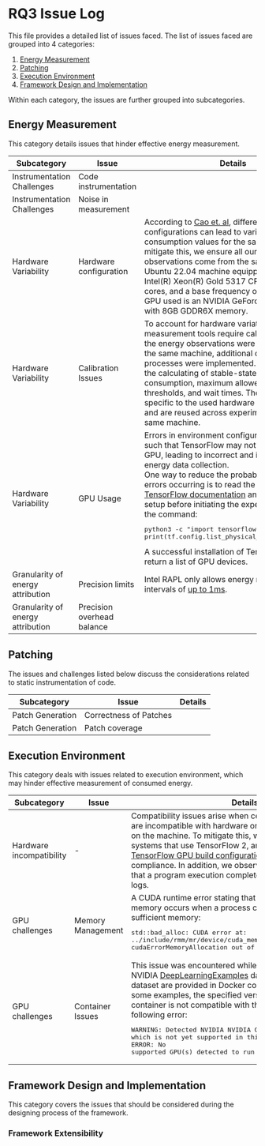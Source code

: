 # RQ3 Issue Log
This file provides a detailed list of issues faced.
The list of issues faced are grouped into 4 categories:
1. [Energy Measurement](#energy-measurement)
2. [Patching](#patching)
3. [Execution Environment](#execution-environment)
4. [Framework Design and Implementation](#framework-design-and-implementation)

Within each category, the issues are further grouped into subcategories.
## Energy Measurement
This category details issues that hinder effective energy
measurement.

| Subcategory                       | Issue                      | Details                                                                                                                                                                                                                                                                                                                                                                                                                                                                                                                                                                          |
|-----------------------------------|----------------------------|----------------------------------------------------------------------------------------------------------------------------------------------------------------------------------------------------------------------------------------------------------------------------------------------------------------------------------------------------------------------------------------------------------------------------------------------------------------------------------------------------------------------------------------------------------------------------------|
| Instrumentation Challenges        | Code instrumentation       |                                                                                                                                                                                                                                                                                                                                                                                                                                                                                                                                                                                  |
| Instrumentation Challenges        | Noise in measurement       |                                                                                                                                                                                                                                                                                                                                                                                                                                                                                                                                                                                  |
| Hardware Variability              | Hardware configuration     | According to [Cao et. al](https://aclanthology.org/2020.sustainlp-1.19), different hardware configurations can lead to variations in energy consumption values for the same project. To mitigate this, we ensure all our energy observations come from the same machine, a Ubuntu 22.04 machine equipped with an Intel(R) Xeon(R) Gold 5317 CPU, 24 logical cores, and a base frequency of 3.00 GHz. The GPU used is an NVIDIA GeForce RTX 3070 Ti with 8GB GDDR6X memory.                                                                                                       |
| Hardware Variability              | Calibration Issues         | To account for hardware variations, energy measurement tools require calibration. While the energy observations were collected from the same machine, additional calibration processes were implemented. These included the calculating of stable-state energy consumption, maximum allowed temperature thresholds, and wait times. These values are specific to the used hardware configuration, and are reused across experiments on the same machine.                                                                                                                         |
| Hardware Variability              | GPU Usage                  | Errors in environment configuration may occur such that TensorFlow may not be utilizing the GPU, leading to incorrect and inconsistent energy data collection.<br>One way to reduce the probability of such errors occurring is to read the [official TensorFlow documentation](https://www.tensorflow.org/install/pip) and verify the GPU setup before initiating the experiments, using the command:<pre>python3 -c "import tensorflow as tf; print(tf.config.list_physical_devices('GPU'))"</pre>A successful installation of TensorFlow should return a list of GPU devices. |
| Granularity of energy attribution | Precision limits           | Intel RAPL only allows energy measurements at intervals of [up to 1ms](https://www.intel.com/content/www/us/en/developer/articles/technical/software-security-guidance/advisory-guidance/running-average-power-limit-energy-reporting.html).                                                                                                                                                                                                                                                                                                                                     |
| Granularity of energy attribution | Precision overhead balance |                                                                                                                                                                                                                                                                                                                                                                                                                                                                                                                                                                                  |

## Patching
The issues and challenges listed below discuss
the considerations related to static instrumentation of code.

| Subcategory      | Issue                  | Details |
|------------------|------------------------|---------|
| Patch Generation | Correctness of Patches |         |
| Patch Generation | Patch coverage         |         |

## Execution Environment
This category deals with issues related to execution environment, which may hinder effective measurement of consumed energy.

| Subcategory              | Issue             | Details                                                                                                                                                                                                                                                                                                                                                                                                                                                                                                                                                                |
|--------------------------|-------------------|------------------------------------------------------------------------------------------------------------------------------------------------------------------------------------------------------------------------------------------------------------------------------------------------------------------------------------------------------------------------------------------------------------------------------------------------------------------------------------------------------------------------------------------------------------------------|
| Hardware incompatibility | -                 | Compatibility issues arise when certain framework versions are incompatible with hardware or software dependencies on the machine. To mitigate this, we focus only on subject systems that use TensorFlow 2, and referenced the [TensorFlow GPU build configuration table](https://www.tensorflow.org/install/source#gpu) to ensure compliance. In addition, we observe the error logs to confirm that a program execution completes without any errors in the logs.                                                                                                   |
| GPU challenges           | Memory Management | A CUDA runtime error stating that the GPU has ran out of memory occurs when a process cannot be allocated sufficient memory:<pre>std::bad_alloc: CUDA error at: ../include/rmm/mr/device/cuda_memory_resource.hpp:70: cudaErrorMemoryAllocation out of memory</pre>                                                                                                                                                                                                                                                                                                    |
| GPU challenges           | Container Issues  | This issue was encountered while experimenting with the NVIDIA [DeepLearningExamples](https://github.com/NVIDIA/DeepLearningExamples/tree/master) dataset. The examples in the dataset are provided in Docker containers. However, for some examples, the specified version of the TensorFlow container is not compatible with the GPU, resulting in the following error: <pre>WARNING: Detected NVIDIA NVIDIA GeForce RTX 3070 Ti GPU, which is not yet supported in this version of the container<br>ERROR: No supported GPU(s) detected to run this container</pre> |

## Framework Design and Implementation
This category covers the issues that should be considered during the designing process of the framework.

### Framework Extensibility
